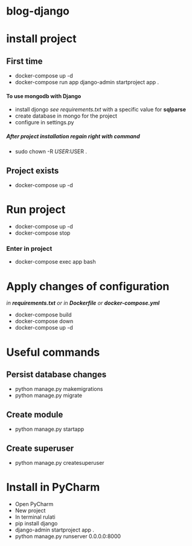 # blog-django

# install project
## First time
* docker-compose up -d
* docker-compose run app django-admin startproject app .

#### To use mongodb with Django
* install djongo *see requirements.txt* with a specific value for **sqlparse**
* create database in mongo for the project
* configure in settings.py

##### After project installation regain right with command 
* sudo chown -R $USER:$USER .

## Project exists
* docker-compose up -d

# Run project
* docker-compose up -d
* docker-compose stop

### Enter in project
*  docker-compose exec app bash

# Apply changes of configuration
_in **requirements.txt** or in **Dockerfile** or **docker-compose.yml**_
* docker-compose build
* docker-compose down
* docker-compose up -d

# Useful commands
## Persist database changes
* python manage.py makemigrations
* python manage.py migrate
## Create module
* python manage.py startapp
## Create superuser
* python manage.py createsuperuser

# Install in PyCharm
* Open PyCharm
* New project
* In terminal rulati
* pip install django
* django-admin startproject app .
* python manage.py runserver 0.0.0.0:8000